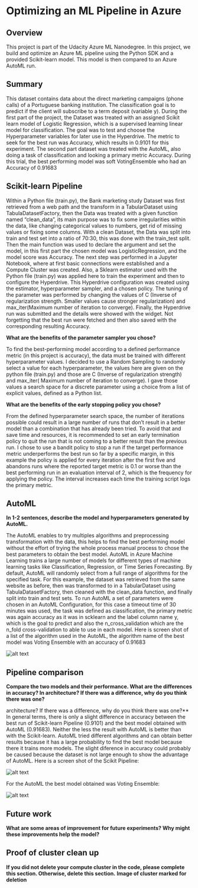 # Optimizing an ML Pipeline in Azure

## Overview
This project is part of the Udacity Azure ML Nanodegree.
In this project, we build and optimize an Azure ML pipeline using the Python SDK and a provided Scikit-learn model.
This model is then compared to an Azure AutoML run.

## Summary

This dataset contains data about the direct marketing campaigns (phone calls) of a Portuguese banking institution. The classification goal is to predict if the client will subscribe to a term deposit (variable y).
During the first part of the project, the Dataset was treated with an assigned Scikit learn model of Logistic Regression, which is a supervised learning linear model for classification. The goal was to test and choose the Hyperparameter variables for later use in the Hyperdrive. The metric to seek for the best run was  Accuracy, which results in 0.9101 for this experiment.
The second part dataset was treated with the AutoML, also doing a task of classification and looking a primary metric Accuracy. During this trial, the best performing model was soft VotingEnsemble  who had an Accuracy of 0.91683 




## Scikit-learn Pipeline

Within a Python file (train.py), the Bank marketing study Dataset was first retrieved from a web path and the transform in a TabularDataset using TabulaDatasetFactory, then the Data was treated with a given function named “clean_data”, its main purpose was to fix some irregularities within the data, like changing categorical values to numbers, get rid of missing values or fixing some columns.
With a clean Dataset, the Data was split into train and test set into a ratio of 70:30, this was done with the train_test split. Then the main function was used to declare the argument and set the model, in this first part the chosen model was LogisticRegression, and the model score was Accuracy. 
The next step was performed in a Jupyter Notebook, where at first basic connections were established and a Compute Cluster was created. Also, a Sklearn estimator used with the Python file (train.py)  was applied here to train the experiment and then to configure the  Hyperdrive. This Hyperdrive configuration was created using the estimator, hyperparameter sampler, and a chosen policy.  The tuning of the parameter was performed by changing the values of  C (Inverse of regularization strength. Smaller values cause stronger regularization) and max_iter(Maximum number of iteration to converge).
Finally, the Hyperdrive run was submitted and the details were showed with the widget. Not forgetting that the best run were fetched and then also saved with the corresponding resulting Accuracy.

**What are the benefits of the parameter sampler you chose?**

To find the best-performing model according to a defined performance metric (in this project is accuracy),  the data must be trained with different hyperparameter values. I decided to use a Random Sampling to randomly select a value for each hyperparameter, the values here are given on the python file (train.py) and those are C (Inverse of regularization strength) and max_iter( Maximum number of iteration to converge). I gave those values a search space for a discrete parameter using a choice from a list of explicit values, defined as a Python list.

**What are the benefits of the early stopping policy you chose?**

From the defined hyperparameter search space, the number of iterations possible could result in a large number of runs that don’t result in a better model than a combination that has already been tried. To avoid that and save time and resources, it is recommended to set an early termination policy to quit the run that is not coming to a better result than the previous run. I chose to use a bandit policy to stop a run if the target performance metric underperforms the best run so far by a specific margin, in this example the policy is applied for every iteration after the first five and abandons runs where the reported target metric is 0.1 or worse than the best performing run in an evaluation interval of 2, which is the frequency for applying the policy. The interval increases each time the training script logs the primary metric.

## AutoML
**In 1-2 sentences, describe the model and hyperparameters generated by AutoML.**

The AutoML enables to try multiples algorithms and preprocessing transformation with the data, this helps to find the best performing model without the effort of trying the whole process manual process to chose the best parameters to obtain the best model.
AutoML in Azure Machine Learning trains a large number of models for different types of machine learning tasks like Classification, Regression, or Time Series Forecasting. By default, AutoML will randomly select from a full range of algorithms for the specified task. For this example, the dataset was retrieved from the same website as before, then was transformed to in a TabularDataset using TabulaDatasetFactory, then cleaned with the clean_data function, and finally split into train and test sets. To run AutoML a set of parameters were chosen in an AutoML Configuration, for this case a timeout time of 30 minutes was used, the task was defined as classification, the primary metric was again accuracy as it was in scklearn and the label column name y, which is the goal to predict and also the n_cross_validation which are the n_fold cross-validation to able to use in each model.
Here is screen shot  of a list of the algorithm used in the AutoML, the algorithm name of the best model was Voting Ensemble with an accuracy of 0.91683

![alt text](https://github.com/Gabilopez1/Optimizing_a_Pipeline_in_Azure/blob/master/models.PNG)

## Pipeline comparison
**Compare the two models and their performance. What are the differences in accuracy? In architecture? If there was a difference, why do you think there was one?**

architecture? If there was a difference, why do you think there was one?**
In general terms, there is only a slight difference in accuracy between the best run of  Scikit-learn Pipeline (0.9101) and the best model obtained with AutoML (0.91683). Neither the less the result with AutoML is better than with the Scikit-learn. AutoML tried different algorithms and can obtain better results because it has a large probability to find the best model because there it trains more models. The slight diference in accuracy could probably be caused because the dataset is not large enough to show the advantage of AutoML.
Here is a screen shot of the Scikit Pipeline:

![alt text](https://github.com/Gabilopez1/Optimizing_a_Pipeline_in_Azure/blob/master/sklearaccuracy.PNG)

For the AutoML the best model obtained was Voting Ensemble:

![alt text](https://github.com/Gabilopez1/Optimizing_a_Pipeline_in_Azure/blob/master/automlbestmodel.PNG)

## Future work
**What are some areas of improvement for future experiments? Why might these improvements help the model?**

## Proof of cluster clean up
**If you did not delete your compute cluster in the code, please complete this section. Otherwise, delete this section.**
**Image of cluster marked for deletion**
